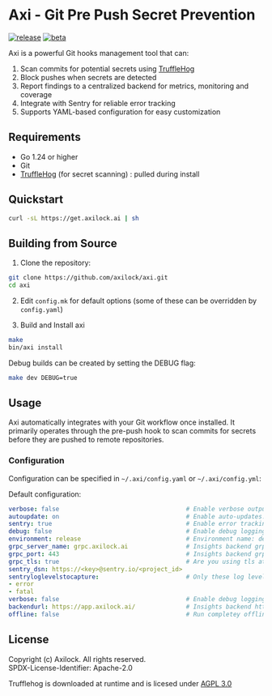 # Axi - Git Pre Push Secret Prevention

[![release](https://github.com/axilock/axi/actions/workflows/release.yaml/badge.svg)](https://github.com/axilock/axi/actions/workflows/release.yaml) [![beta](https://github.com/axilock/axi/actions/workflows/beta.yaml/badge.svg)](https://github.com/axilock/axi/actions/workflows/beta.yaml)

Axi is a powerful Git hooks management tool that can:
1. Scan commits for potential secrets using [TruffleHog](https://github.com/trufflesecurity/trufflehog)
2. Block pushes when secrets are detected
3. Report findings to a centralized backend for metrics, monitoring and coverage
4. Integrate with Sentry for reliable error tracking
5. Supports YAML-based configuration for easy customization

## Requirements

- Go 1.24 or higher
- Git
- [TruffleHog](https://github.com/trufflesecurity/trufflehog) (for secret scanning) : pulled during install

## Quickstart

```bash
curl -sL https://get.axilock.ai | sh
```

## Building from Source

1. Clone the repository:
```bash
git clone https://github.com/axilock/axi.git
cd axi
```

2. Edit ``config.mk`` for default options (some of these can be overridden by ``config.yaml``)

3. Build and Install axi
```bash
make
bin/axi install
```

Debug builds can be created by setting the DEBUG flag:
```bash
make dev DEBUG=true
```

## Usage

Axi automatically integrates with your Git workflow once installed. It primarily operates through the pre-push hook to scan commits for secrets before they are pushed to remote repositories.

### Configuration

Configuration can be specified in `~/.axi/config.yaml` or `~/.axi/config.yml`:

Default configuration:
```yaml
verbose: false                                   # Enable verbose output
autoupdate: on                                   # Enable auto-updates. Use on, off or notify
sentry: true                                     # Enable error tracking
debug: false                                     # Enable debug logging, disable autoupdate and Sentry
environment: release                             # Environment name: dev or release, depending on ``make dev`` or ``make``
grpc_server_name: grpc.axilock.ai                # Insights backend grpc server name (not url)
grpc_port: 443                                   # Insights backend grpc server port
grpc_tls: true                                   # Are you using tls at backend grpc ?
sentry_dsn: https://<key>@sentry.io/<project_id>
sentryloglevelstocapture:                        # Only these log levels will be captured at sentry
- error
- fatal
verbose: false                                   # Enable debug logging
backendurl: https://app.axilock.ai/              # Insights backend http/s url
offline: false                                   # Run completey offline, send no metrics whatsoever
```


## License

Copyright (c) Axilock. All rights reserved.  
SPDX-License-Identifier: Apache-2.0

Trufflehog is downloaded at runtime and is licesed under [AGPL 3.0](https://github.com/trufflesecurity/trufflehog?tab=AGPL-3.0-1-ov-file)

